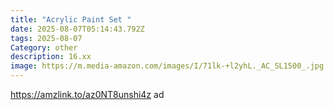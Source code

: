```yaml
---
title: "Acrylic Paint Set "
date: 2025-08-07T05:14:43.792Z
tags: 2025-08-07
Category: other
description: 16.xx
image: https://m.media-amazon.com/images/I/71lk-+l2yhL._AC_SL1500_.jpg
---
```

https://amzlink.to/az0NT8unshi4z ad